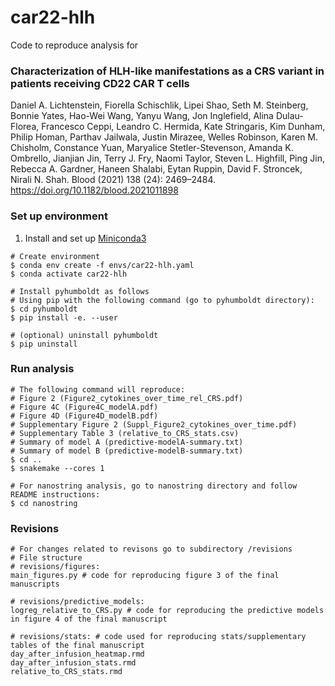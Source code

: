 # car22-hlh
Code to reproduce analysis for 

### Characterization of HLH-like manifestations as a CRS variant in patients receiving CD22 CAR T cells
Daniel A. Lichtenstein, Fiorella Schischlik, Lipei Shao, Seth M. Steinberg, Bonnie Yates, Hao-Wei Wang, Yanyu Wang, Jon Inglefield, Alina Dulau-Florea, Francesco Ceppi, Leandro C. Hermida, Kate Stringaris, Kim Dunham, Philip Homan, Parthav Jailwala, Justin Mirazee, Welles Robinson, Karen M. Chisholm, Constance Yuan, Maryalice Stetler-Stevenson, Amanda K. Ombrello, Jianjian Jin, Terry J. Fry, Naomi Taylor, Steven L. Highfill, Ping Jin, Rebecca A. Gardner, Haneen Shalabi, Eytan Ruppin, David F. Stroncek, Nirali N. Shah. Blood (2021) 138 (24): 2469–2484. https://doi.org/10.1182/blood.2021011898

### Set up environment
1. Install and set up [Miniconda3](https://docs.conda.io/en/latest/miniconda.html)
```
# Create environment
$ conda env create -f envs/car22-hlh.yaml
$ conda activate car22-hlh

# Install pyhumboldt as follows
# Using pip with the following command (go to pyhumboldt directory):
$ cd pyhumboldt
$ pip install -e. --user

# (optional) uninstall pyhumboldt
$ pip uninstall
```

###  Run analysis
```
# The following command will reproduce:
# Figure 2 (Figure2_cytokines_over_time_rel_CRS.pdf)
# Figure 4C (Figure4C_modelA.pdf)
# Figure 4D (Figure4D_modelB.pdf)
# Supplementary Figure 2 (Suppl_Figure2_cytokines_over_time.pdf)
# Supplementary Table 3 (relative_to_CRS_stats.csv)
# Summary of model A (predictive-modelA-summary.txt)
# Summary of model B (predictive-modelB-summary.txt)
$ cd ..
$ snakemake --cores 1

# For nanostring analysis, go to nanostring directory and follow README instructions:
$ cd nanostring
```

###  Revisions
```
# For changes related to revisons go to subdirectory /revisions
# File structure
# revisions/figures:
main_figures.py # code for reproducing figure 3 of the final manuscripts

# revisions/predictive_models:
logreg_relative_to_CRS.py # code for reproducing the predictive models in figure 4 of the final manuscript

# revisions/stats: # code used for reproducing stats/supplementary tables of the final manuscript
day_after_infusion_heatmap.rmd
day_after_infusion_stats.rmd
relative_to_CRS_stats.rmd
```

